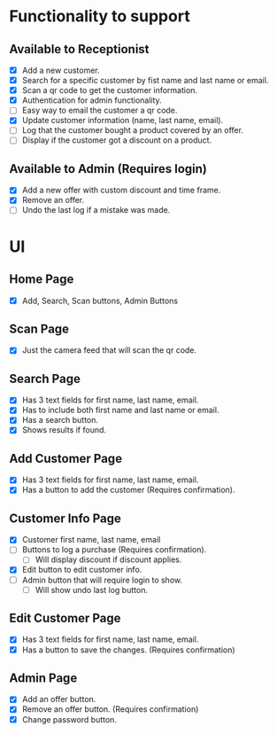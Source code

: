 # Functionality to support

## Available to Receptionist

-   [x] Add a new customer.
-   [x] Search for a specific customer by fist name and last name or email.
-   [x] Scan a qr code to get the customer information.
-   [x] Authentication for admin functionality.
-   [ ] Easy way to email the customer a qr code.
-   [x] Update customer information (name, last name, email).
-   [ ] Log that the customer bought a product covered by an offer.
-   [ ] Display if the customer got a discount on a product.

## Available to Admin (Requires login)

-   [x] Add a new offer with custom discount and time frame.
-   [x] Remove an offer.
-   [ ] Undo the last log if a mistake was made.

# UI

## Home Page

-   [x] Add, Search, Scan buttons, Admin Buttons

## Scan Page

-   [x] Just the camera feed that will scan the qr code.

## Search Page

-   [x] Has 3 text fields for first name, last name, email.
-   [x] Has to include both first name and last name or email.
-   [x] Has a search button.
-   [x] Shows results if found.

## Add Customer Page

-   [x] Has 3 text fields for first name, last name, email.
-   [x] Has a button to add the customer (Requires confirmation).

## Customer Info Page

-   [x] Customer first name, last name, email
-   [ ] Buttons to log a purchase (Requires confirmation).
    -   [ ] Will display discount if discount applies.
-   [x] Edit button to edit customer info.
-   [ ] Admin button that will require login to show.
    -   [ ] Will show undo last log button.

## Edit Customer Page

-   [x] Has 3 text fields for first name, last name, email.
-   [x] Has a button to save the changes. (Requires confirmation)

## Admin Page

-   [x] Add an offer button.
-   [x] Remove an offer button. (Requires confirmation)
-   [x] Change password button.
